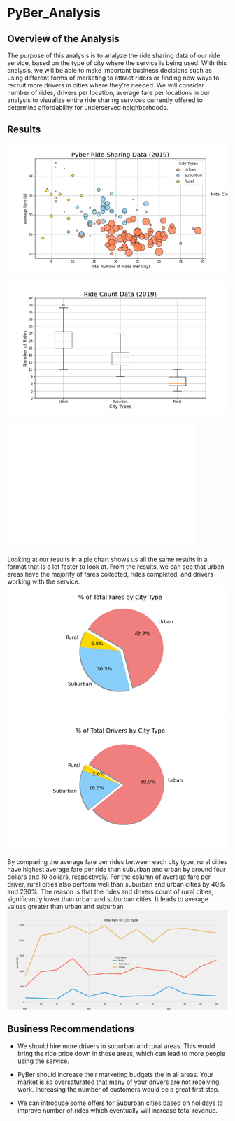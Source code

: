 # PyBer_Analysis
## Overview of the Analysis
The purpose of this analysis is to analyze the ride sharing data of our ride service, based on the type of city where the service is being used. With this analysis, we will be able to make important business decisions such as using different forms of marketing to attract riders or finding new ways to recruit more drivers in cities where they're needed. We will consider number of rides, drivers per location, average fare per locations in our analysis to visualize entire ride sharing services currently offered to determine affordability for underserved neighborhoods.

## Results


![Scatter Chart](/analysis/Fig1.png)


![Box and Whisker ride count](analysis/Fig2.png)


![Box and whisker ride fare](analysis/Fig3.png)



Looking at our results in a pie chart shows us all the same results in a format that is a lot faster to look at. From the results, we can see that urban areas have the majority of fares collected, rides completed, and drivers working with the service.
![Pie chart total fares](analysis/Fig5.png)
![Pie chart total drivers](analysis/Fig7.png)

By comparing the average fare per rides between each city type, rural cities have highest average fare per ride than suburban and urban by around four dollars and 10 dollars, respectively. For the column of average fare per driver, rural cities also perform well than suburban and urban cities by 40% and 230%. The reason is that the rides and drivers count of rural cities, significantly lower than urban and suburban cities. It leads to average values greater than urban and suburban.
![Fare by city type line chart](analysis/Pyber_fare_summary.png)

## Business Recommendations
- We should hire more drivers in suburban and rural areas. This would bring the ride price down in those areas, which can lead to more people using the service.

- PyBer should increase their marketing budgets the in all areas. Your market is so oversaturated that many of your drivers are not receiving work. Increasing the number of customers would be a great first step.

- We can introduce some offers for Suburban cities based on holidays to improve number of rides which eventually will increase total revenue.
